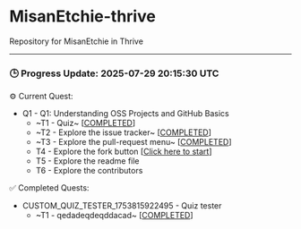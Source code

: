 # MisanEtchie-thrive
Repository for MisanEtchie in Thrive


---

### 🕒 Progress Update: 2025-07-29 20:15:30 UTC

⚙️ Current Quest: 
  - Q1 - Q1: Understanding OSS Projects and GitHub Basics
    -  ~T1 - Quiz~ [[COMPLETED](https://github.com/OSS-Doorway-Dev/MisanEtchie-thrive/issues/2)]
    -  ~T2 - Explore the issue tracker~ [[COMPLETED](https://github.com/OSS-Doorway-Dev/MisanEtchie-thrive/issues/3)]
    -  ~T3 - Explore the pull-request menu~ [[COMPLETED](https://github.com/OSS-Doorway-Dev/MisanEtchie-thrive/issues/4)]
    - T4 - Explore the fork button [[Click here to start](https://github.com/OSS-Doorway-Dev/MisanEtchie-thrive/issues/5)]
    - T5 - Explore the readme file
    - T6 - Explore the contributors

✅ Completed Quests: 
  - CUSTOM_QUIZ_TESTER_1753815922495 - Quiz tester
    - ~T1 - qedadeqdeqddacad~ [[COMPLETED](https://github.com/OSS-Doorway-Dev/MisanEtchie-thrive/issues/1)]
